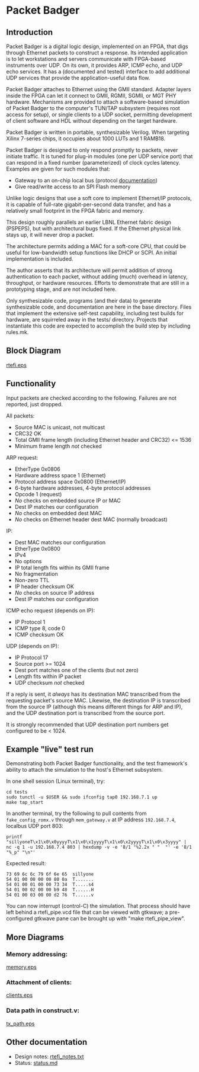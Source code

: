 # Packet Badger

## Introduction

Packet Badger is a digital logic design, implemented on an FPGA, that
digs through Ethernet packets to construct a response.  Its intended
application is to let workstations and servers communicate with FPGA-based
instruments over UDP.  On its own, it provides ARP, ICMP echo, and UDP echo
services.  It has a (documented and tested) interface to add additional
UDP services that provide the application-useful data flow.

Packet Badger attaches to Ethernet using the GMII standard.  Adapter layers
inside the FPGA can let it connect to GMII, RGMII, SGMII, or MGT PHY hardware.
Mechanisms are provided to attach a software-based simulation of Packet Badger
to the computer's TUN/TAP subsystem (requires root access for setup),
or single clients to a UDP socket, permitting development of client software
and HDL without depending on the target hardware.

Packet Badger is written in portable, synthesizable Verilog.  When targeting
Xilinx 7-series chips, it occupies about 1000 LUTs and 1 RAMB18.

Packet Badger is designed to only respond promptly to packets, never initiate
traffic.  It is tuned for plug-in modules (one per UDP service port) that can
respond in a fixed number (parameterized) of clock cycles latency.  Examples
are given for such modules that:

* Gateway to an on-chip local bus (protocol [documentation](mem_gate.md))
* Give read/write access to an SPI Flash memory

Unlike logic designs that use a soft core to implement Ethernet/IP protocols,
it is capable of full-rate gigabit-per-second data transfer, and has a
relatively small footprint in the FPGA fabric and memory.

This design roughly parallels an earlier LBNL Ethernet fabric design
(PSPEPS), but with architectural bugs fixed.  If the Ethernet physical
link stays up, it will never drop a packet.

The architecture permits adding a MAC for a soft-core CPU, that could be
useful for low-bandwidth setup functions like DHCP or SCPI.  An initial
implementation is included.

The author asserts that its architecture will permit addition of strong
authentication to each packet, without adding (much) overhead in latency,
throughput, or hardware resources.  Efforts to demonstrate that are still
in a prototyping stage, and are not included here.

Only synthesizable code, programs (and their data) to generate synthesizable
code, and documentation are here in the base directory.  Files that implement
the extensive self-test capability, including test builds for hardware, are
squirreled away in the tests/ directory.  Projects that instantiate this
code are expected to accomplish the build step by including rules.mk.

## Block Diagram

[rtefi.eps](rtefi.eps)

## Functionality

Input packets are checked according to the following.
Failures are not reported, just dropped.

All packets:

* Source MAC is unicast, not multicast
* CRC32 OK
* Total GMII frame length (including Ethernet header and CRC32) <= 1536
* Minimum frame length _not_ checked

ARP request:

* EtherType 0x0806
* Hardware address space 1 (Ethernet)
* Protocol address space 0x0800 (Ethernet/IP)
* 6-byte hardware addresses, 4-byte protocol addresses
* Opcode 1 (request)
* _No_ checks on embedded source IP or MAC
* Dest IP matches our configuration
* _No_ checks on embedded dest MAC
* _No_ checks on Ethernet header dest MAC (normally broadcast)

IP:

* Dest MAC matches our configuration
* EtherType 0x0800
* IPv4
* No options
* IP total length fits within its GMII frame
* No fragmentation
* Non-zero TTL
* IP header checksum OK
* _No_ checks on source IP address
* Dest IP matches our configuration

ICMP echo request (depends on IP):

* IP Protocol 1
* ICMP type 8, code 0
* ICMP checksum OK

UDP (depends on IP):

* IP Protocol 17
* Source port >= 1024
* Dest port matches one of the clients (but not zero)
* Length fits within IP packet
* UDP checksum _not_ checked

If a reply is sent, it _always_ has its destination MAC transcribed
from the requesting packet's source MAC.  Likewise, the destination IP
is transcribed from the source IP (although this means different things
for ARP and IP), and the UDP destination port is transcribed from the
source port.

It is strongly recommended that UDP destination port numbers get configured
to be < 1024.

## Example "live" test run

Demonstrating both Packet Badger functionality, and the test framework's
ability to attach the simulation to the host's Ethernet subsystem.

In one shell session (Linux terminal), try:

    cd tests
    sudo tunctl -u $USER && sudo ifconfig tap0 192.168.7.1 up
    make tap_start

In another terminal, try the following to pull contents from `fake_config_romx.v`
through `mem_gateway.v` at IP address `192.168.7.4`, localbus UDP port 803:

    printf "sillyoneT\x1\x0\x0yyyyT\x1\x0\x1yyyyT\x1\x0\x2yyyyT\x1\x0\x3yyyy" | nc -q 1 -u 192.168.7.4 803 | hexdump -v -e '8/1 "%2.2x " "  "' -e '8/1 "%_p" "\n"'

Expected result:

    73 69 6c 6c 79 6f 6e 65  sillyone
    54 01 00 00 00 00 80 0a  T.......
    54 01 00 01 00 00 73 34  T.....s4
    54 01 00 02 00 00 b9 48  T......H
    54 01 00 03 00 00 d2 76  T......v

You can now interrupt (control-C) the simulation.  That process should
have left behind a rtefi_pipe.vcd file that can be viewed with gtkwave;
a pre-configured gtkwave pane can be brought up with "make rtefi_pipe_view".

## More Diagrams

### Memory addressing:
[memory.eps](memory.eps)

### Attachment of clients:
[clients.eps](clients.eps)

### Data path in construct.v:
[tx_path.eps](tx_path.eps)

## Other documentation

* Design notes: [rtefi_notes.txt](rtefi_notes.txt)
* Status: [status.md](status.md)
